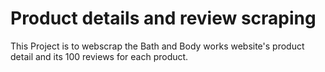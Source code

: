 # Product details and review scraping
 This Project is to webscrap the Bath and Body works website's product detail and its 100 reviews for each product. 
